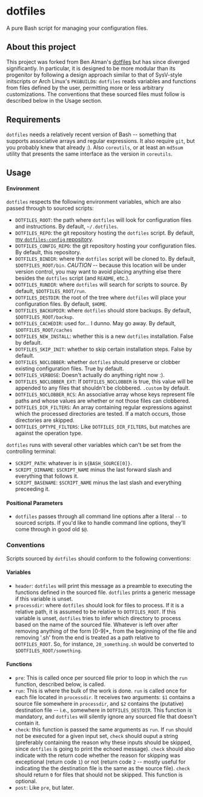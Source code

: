 dotfiles
========

A pure Bash script for managing your configuration files.

About this project
------------------

This project was forked from Ben Alman's
[dotfiles](https://github.com/cowboy/dotfiles) but has since diverged
significantly.  In particular, it is designed to be more modular than its
progenitor by following a design approach similar to that of SysV-style
initscripts or Arch Linux's `PKGBUILD`s: `dotfiles` reads variables and
functions from files defined by the user, permitting more or less arbitrary
customizations.  The conventions that these sourced files must follow is
described below in the Usage section.

Requirements
------------

`dotfiles` needs a relatively recent version of Bash -- something that supports
associative arrays and regular expressions.  It also require `git`, but you
probably knew that already :).  Also `coreutils`, or at least an `md5sum`
utility that presents the same interface as the version in `coreutils`.

Usage
-----

#### Environment

`dotfiles` respects the following environment variables, which are also passed
through to sourced scripts:

- `DOTFILES_ROOT`: the path where `dotfiles` will look for configuration files
  and instructions.  By default, `~/.dotfiles`.
- `DOTFILES_REPO`: the git repository hosting the `dotfiles` script.  By
  default, [my `dotfiles-config`
  repository](https://github.com/BaxterStockman/dotfiles-config).
- `DOTFILES_CONFIG_REPO`: the git repository hosting your configuration files.
  By default, this repository.
- `DOTFILES_BINDIR`: where the `dotfiles` script will be cloned to.  By
  default, `$DOTFILES_ROOT/bin`.  *CAUTION* -- because this location will be
  under version control, you may want to avoid placing anything else there
  besides the `dotfiles` script (and `README`, etc.).
- `DOTFILES_RUNDIR`: where `dotfiles` will search for scripts to source.  By
  default, `$DOTFILES_ROOT/run`.
- `DOTFILES_DESTDIR`: the root of the tree where `dotfiles` will place your
  configuration files.  By default, `$HOME`.
- `DOTFILES_BACKUPDIR`: where `dotfiles` should store backups.  By default,
  `$DOTFILES_ROOT/backup`.
- `DOTFILES_CACHEDIR`: used for... I dunno.  May go away.  By default,
  `$DOTFILES_ROOT/caches`
- `DOTFILES_NEW_INSTALL`: whether this is a new `dotfiles` installation.  False
  by default.
- `DOTFILES_SKIP_INIT`: whether to skip certain installation steps.  False by
  default.
- `DOTFILES_NOCLOBBER`: whether `dotfiles` should preserve or clobber existing
  configuration files.  True by default.
- `DOTFILES_VERBOSE`: Doesn't actually do anything right now :).
- `DOTFILES_NOCLOBBER_EXT`: If `DOTFILES_NOCLOBBER` is true, this value will be
  appended to any files that shouldn't be clobbered.  `.custom` by default.
- `DOTFILES_NOCLOBBER_RCS`: An associative array whose keys represent file
  paths and whose values are whether or not those files can clobbered.
- `DOTFILES_DIR_FILTERS`: An array containing regular expressions against which
  the processed directories are tested.  If a match occurs, those directories
  are skipped.
- `DOTFILES_OPTYPE_FILTERS`: Like `DOTFILES_DIR_FILTERS`, but matches are
  against the operation type.


`dotfiles` runs with several other variables which can't be set from the
controlling terminal:
- `SCRIPT_PATH`: whatever is in `${BASH_SOURCE[0]}`.
- `SCRIPT_DIRNAME`: `$SCRIPT_NAME` minus the last forward slash and everything
  that follows it.
- `SCRIPT_BASENAME`: `$SCRIPT_NAME` minus the last slash and everything
  preceeding it.

#### Positional Parameters

- `dotfiles` passes through all command line options after a
  literal `--` to sourced scripts.  If you'd like to handle command line
  options, they'll come through in good old `$@`.

### Conventions

Scripts sourced by `dotfiles` should conform to the following conventions:

#### Variables

- `header`: `dotfiles` will print this message as a preamble to executing the
  functions defined in the sourced file.  `dotfiles` prints a generic message if
  this variable is unset.
- `processdir`: where `dotfiles` should look for files to process.  If it is a
  relative path, it is assumed to be relative to `DOTFILES_ROOT`.  If this
  variable is unset, `dotfiles` tries to infer which directory to process based
  on the name of the sourced file.  Whatever is left over after removing
  anything of the form [0-9]\*\_ from the beginning of the file and removing
  '.sh' from the end is treated as a path relative to `DOTFILES_ROOT`.  So, for
  instance, `20_something.sh` would be converted to
  `$DOTFILES_ROOT/something`.

#### Functions

- `pre`: This is called once per sourced file prior to loop in which the `run`
  function, described below, is called.
- `run`: This is where the bulk of the work is done.  `run` is called once for
  each file located in `processdir`.  It receives two arguments: `$1` contains
  a source file somewhere in `processdir`, and `$2` contains the (putative)
  destination file -- i.e., somewhere in `DOTFILES_DESTDIR`.  This function is
  mandatory, and `dotfiles` will silently ignore any sourced file that doesn't
  contain it.
- `check`: this function is passed the same arguments as `run`.  If `run`
  should not be executed for a given input set, `check` should ouput a string
  (preferably containing the reason why these inputs should be skipped, since
  `dotfiles` is going to print the echoed message).  `check` should also
  indicate with the return code whether the reason for skipping was exceptional
  (return code `1`) or not (return code `2` -- mostly useful for indicating the
  the destination file is the same as the source file).  `check` should return
  `0` for
  files that should not be skipped.  This function is optional.
- `post`: Like `pre`, but later.
